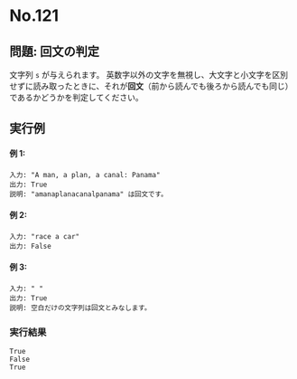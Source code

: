 # No.121

## 問題: 回文の判定

文字列 `s` が与えられます。
英数字以外の文字を無視し、大文字と小文字を区別せずに読み取ったときに、それが**回文**（前から読んでも後ろから読んでも同じ）であるかどうかを判定してください。

## 実行例

#### 例 1:

```
入力: "A man, a plan, a canal: Panama"
出力: True
説明: "amanaplanacanalpanama" は回文です。
```

#### 例 2:

```
入力: "race a car"
出力: False
```

#### 例 3:

```
入力: " "
出力: True
説明: 空白だけの文字列は回文とみなします。
```

### 実行結果

```text
True
False
True
```

